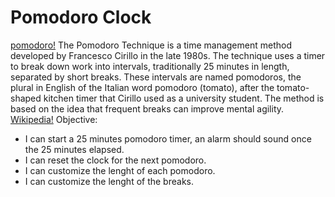 # Pomodoro Clock
[pomodoro!](https://upload.wikimedia.org/wikipedia/commons/3/34/Il_pomodoro.jpg)
The Pomodoro Technique is a time management method developed by Francesco Cirillo in the late 1980s. The technique uses a timer to break down work into intervals, traditionally 25 minutes in length, separated by short breaks. These intervals are named pomodoros, the plural in English of the Italian word pomodoro (tomato), after the tomato-shaped kitchen timer that Cirillo used as a university student. The method is based on the idea that frequent breaks can improve mental agility.
[Wikipedia!](https://en.wikipedia.org/wiki/Pomodoro_Technique)
Objective:
* I can start a 25 minutes pomodoro timer, an alarm should sound once the 25 minutes elapsed.
* I can reset the clock for the next pomodoro.
* I can customize the lenght of each pomodoro.
* I can customize the lenght of the breaks.
